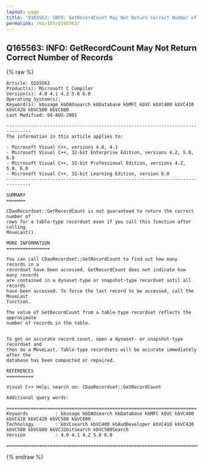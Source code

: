 ```yaml
---
layout: page
title: "Q165563: INFO: GetRecordCount May Not Return Correct Number of Records"
permalink: /kb/165/Q165563/
---
```


## Q165563: INFO: GetRecordCount May Not Return Correct Number of Records

{% raw %}

	Article: Q165563
	Product(s): Microsoft C Compiler
	Version(s): 4.0 4.1 4.2 5.0 6.0
	Operating System(s): 
	Keyword(s): kbusage kbDAOsearch kbDatabase kbMFC kbVC kbVC400 kbVC410 kbVC420 kbVC500 kbVC600
	Last Modified: 04-AUG-2001
	
	-------------------------------------------------------------------------------
	The information in this article applies to:
	
	- Microsoft Visual C++, versions 4.0, 4.1 
	- Microsoft Visual C++, 32-bit Enterprise Edition, versions 4.2, 5.0, 6.0 
	- Microsoft Visual C++, 32-bit Professional Edition, versions 4.2, 5.0, 6.0 
	- Microsoft Visual C++, 32-bit Learning Edition, version 6.0 
	-------------------------------------------------------------------------------
	
	SUMMARY
	=======
	
	CDaoRecordset::GetRecordCount is not guaranteed to return the correct number of
	rows for a table-type recordset even if you call this function after calling
	MoveLast().
	
	MORE INFORMATION
	================
	
	You can call CDaoRecordset::GetRecordCount to find out how many records in a
	recordset have been accessed. GetRecordCount does not indicate how many records
	are contained in a dynaset-type or snapshot-type recordset until all records
	have been accessed. To force the last record to be accessed, call the MoveLast
	function.
	
	The value of GetRecordCount from a table-type recordset reflects the approximate
	number of records in the table.
	
	
	To get an accurate record count, open a dynaset- or snapshot-type recordset and
	then do a MoveLast. Table-type recordsets will be accurate immediately after the
	database has been compacted or repaired.
	
	REFERENCES
	==========
	
	Visual C++ Help; search on: CDaoRecordset::GetRecordCount
	
	Additional query words:
	
	======================================================================
	Keywords          : kbusage kbDAOsearch kbDatabase kbMFC kbVC kbVC400 kbVC410 kbVC420 kbVC500 kbVC600 
	Technology        : kbVCsearch kbVC400 kbAudDeveloper kbVC410 kbVC420 kbVC500 kbVC600 kbVC32bitSearch kbVC500Search
	Version           : 4.0 4.1 4.2 5.0 6.0
	
	=============================================================================
	

{% endraw %}
